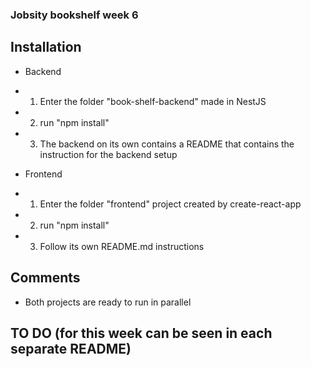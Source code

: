 ### Jobsity bookshelf week 6

## Installation
- Backend
- 1. Enter the folder "book-shelf-backend" made in NestJS
- 2. run "npm install"
- 3. The backend on its own contains a README that contains the instruction for the backend setup

- Frontend
- 1. Enter the folder "frontend" project created by create-react-app
- 2. run "npm install"
- 3. Follow its own README.md instructions

## Comments
- Both projects are ready to run in parallel

## TO DO (for this week can be seen in each separate README)